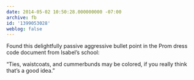 ```yaml
---
date: 2014-05-02 10:50:28.000000000 -07:00
archive: fb
id: '1399053028'
weblog: false
---
```


Found this delightfully passive aggressive bullet point in the Prom dress code document from Isabel’s school:

“Ties, waistcoats, and cummerbunds may be colored, if you really think that’s a good idea.”
